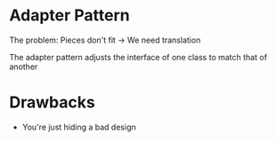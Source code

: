 # Adapter Pattern

The problem: Pieces don't fit -> We need translation

The adapter pattern adjusts the interface of one class to match that of another

# Drawbacks

- You're just hiding a bad design


